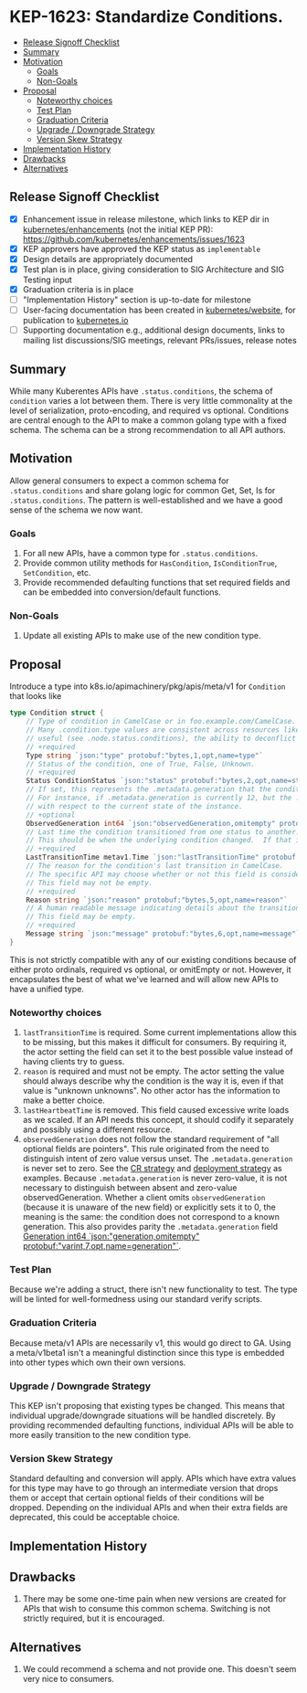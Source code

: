 # KEP-1623: Standardize Conditions.

<!-- toc -->
- [Release Signoff Checklist](#release-signoff-checklist)
- [Summary](#summary)
- [Motivation](#motivation)
  - [Goals](#goals)
  - [Non-Goals](#non-goals)
- [Proposal](#proposal)
  - [Noteworthy choices](#noteworthy-choices)
  - [Test Plan](#test-plan)
  - [Graduation Criteria](#graduation-criteria)
  - [Upgrade / Downgrade Strategy](#upgrade--downgrade-strategy)
  - [Version Skew Strategy](#version-skew-strategy)
- [Implementation History](#implementation-history)
- [Drawbacks](#drawbacks)
- [Alternatives](#alternatives)
<!-- /toc -->

## Release Signoff Checklist

<!--
**ACTION REQUIRED:** In order to merge code into a release, there must be an
issue in [kubernetes/enhancements] referencing this KEP and targeting a release
milestone **before the [Enhancement Freeze](https://git.k8s.io/sig-release/releases)
of the targeted release**.

For enhancements that make changes to code or processes/procedures in core
Kubernetes i.e., [kubernetes/kubernetes], we require the following Release
Signoff checklist to be completed.

Check these off as they are completed for the Release Team to track. These
checklist items _must_ be updated for the enhancement to be released.
-->

- [x] Enhancement issue in release milestone, which links to KEP dir in [kubernetes/enhancements] (not the initial KEP PR): https://github.com/kubernetes/enhancements/issues/1623
- [x] KEP approvers have approved the KEP status as `implementable`
- [x] Design details are appropriately documented
- [x] Test plan is in place, giving consideration to SIG Architecture and SIG Testing input
- [x] Graduation criteria is in place
- [ ] "Implementation History" section is up-to-date for milestone
- [ ] User-facing documentation has been created in [kubernetes/website], for publication to [kubernetes.io]
- [ ] Supporting documentation e.g., additional design documents, links to mailing list discussions/SIG meetings, relevant PRs/issues, release notes

<!--
**Note:** This checklist is iterative and should be reviewed and updated every time this enhancement is being considered for a milestone.
-->

[kubernetes.io]: https://kubernetes.io/
[kubernetes/enhancements]: https://git.k8s.io/enhancements
[kubernetes/kubernetes]: https://git.k8s.io/kubernetes
[kubernetes/website]: https://git.k8s.io/website

## Summary

While many Kuberentes APIs have `.status.conditions`, the schema of `condition` varies a lot between them.
There is very little commonality at the level of serialization, proto-encoding, and required vs optional.
Conditions are central enough to the API to make a common golang type with a fixed schema.
The schema can be a strong recommendation to all API authors.

## Motivation

Allow general consumers to expect a common schema for `.status.conditions` and share golang logic for common Get, Set, Is for `.status.conditions`.
The pattern is well-established and we have a good sense of the schema we now want.

### Goals

 1. For all new APIs, have a common type for `.status.conditions`.
 2. Provide common utility methods for `HasCondition`, `IsConditionTrue`, `SetCondition`, etc.
 3. Provide recommended defaulting functions that set required fields and can be embedded into conversion/default functions.

### Non-Goals

 1. Update all existing APIs to make use of the new condition type.

## Proposal

Introduce a type into k8s.io/apimachinery/pkg/apis/meta/v1 for `Condition` that looks like 
```go
type Condition struct {
	// Type of condition in CamelCase or in foo.example.com/CamelCase.
	// Many .condition.type values are consistent across resources like Available, but because arbitrary conditions can be
	// useful (see .node.status.conditions), the ability to deconflict is important.
	// +required
	Type string `json:"type" protobuf:"bytes,1,opt,name=type"`
	// Status of the condition, one of True, False, Unknown.
	// +required
	Status ConditionStatus `json:"status" protobuf:"bytes,2,opt,name=status"`
	// If set, this represents the .metadata.generation that the condition was set based upon.
	// For instance, if .metadata.generation is currently 12, but the .status.condition[x].observedGeneration is 9, the condition is out of date
	// with respect to the current state of the instance.
	// +optional
	ObservedGeneration int64 `json:"observedGeneration,omitempty" protobuf:"varint,3,opt,name=observedGeneration"`
	// Last time the condition transitioned from one status to another.
	// This should be when the underlying condition changed.  If that is not known, then using the time when the API field changed is acceptable.
	// +required
	LastTransitionTime metav1.Time `json:"lastTransitionTime" protobuf:"bytes,4,opt,name=lastTransitionTime"`
	// The reason for the condition's last transition in CamelCase.
	// The specific API may choose whether or not this field is considered a guaranteed API.
	// This field may not be empty.
	// +required
	Reason string `json:"reason" protobuf:"bytes,5,opt,name=reason"`
	// A human readable message indicating details about the transition.
	// This field may be empty.
	// +required
	Message string `json:"message" protobuf:"bytes,6,opt,name=message"`
}
```

This is not strictly compatible with any of our existing conditions because of either proto ordinals,
required vs optional, or omitEmpty or not.
However, it encapsulates the best of what we've learned and will allow new APIs to have a unified type.

### Noteworthy choices
 1. `lastTransitionTime` is required.
    Some current implementations allow this to be missing, but this makes it difficult for consumers.
    By requiring it, the actor setting the field can set it to the best possible value instead of having clients try to guess.
 2. `reason` is required and must not be empty.
    The actor setting the value should always describe why the condition is the way it is, even if that value is "unknown unknowns".
    No other actor has the information to make a better choice.
 3. `lastHeartbeatTime` is removed.
    This field caused excessive write loads as we scaled.
    If an API needs this concept, it should codify it separately and possibly using a different resource.
 4. `observedGeneration` does not follow the standard requirement of "all optional fields are pointers".
    This rule originated from the need to distinguish intent of zero value versus unset.
    The `.metadata.generation` is never set to zero.
    See the [CR strategy](https://github.com/kubernetes/apiextensions-apiserver/blob/release-1.18/pkg/registry/customresource/strategy.go#L88)
    and [deployment strategy](https://github.com/kubernetes/kubernetes/blob/release-1.18/pkg/registry/apps/deployment/strategy.go)
    as examples.
    Because `.metadata.generation` is never zero-value, it is not necessary to distinguish between absent and zero-value observedGeneration.
    Whether a client omits `observedGeneration` (because it is unaware of the new field) or explicitly sets it to 0, the
    meaning is the same: the condition does not correspond to a known generation.
    This also provides parity the `.metadata.generation` field [Generation int64 \`json:"generation,omitempty" protobuf:"varint,7,opt,name=generation"\`](https://github.com/kubernetes/apimachinery/blob/release-1.18/pkg/apis/meta/v1/types.go#L182-L185).

### Test Plan

Because we're adding a struct, there isn't new functionality to test.
The type will be linted for well-formedness using our standard verify scripts.

### Graduation Criteria

Because meta/v1 APIs are necessarily v1, this would go direct to GA.
Using a meta/v1beta1 isn't a meaningful distinction since this type is embedded into other types which own their own versions.

### Upgrade / Downgrade Strategy

This KEP isn't proposing that existing types be changed.
This means that individual upgrade/downgrade situations will be handled discretely.
By providing recommended defaulting functions, individual APIs will be able to more easily transition to the new condition type.

### Version Skew Strategy

Standard defaulting and conversion will apply.
APIs which have extra values for this type may have to go through an intermediate version that drops them or accept
that certain optional fields of their conditions will be dropped.
Depending on the individual APIs and when their extra fields are deprecated, this could be acceptable choice.

## Implementation History

## Drawbacks

 1. There may be some one-time pain when new versions are created for APIs that wish to consume this common schema.
    Switching is not strictly required, but it is encouraged.

## Alternatives

 1. We could recommend a schema and not provide one.  This doesn't seem very nice to consumers.

